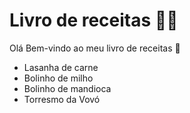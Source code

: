 # Livro de receitas :woman_cook:

Olá Bem-vindo ao meu livro de receitas :cake:

- Lasanha de carne
- Bolinho de milho
- Bolinho de mandioca
- Torresmo da Vovó
